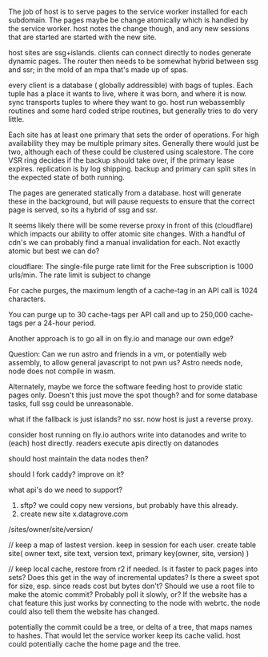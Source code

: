 The job of host is to serve pages to the service worker installed for each subdomain. The pages maybe be change atomically which is handled by the service worker. host notes the change though, and any new sessions that are started are started with the new site.



host sites are ssg+islands. clients can connect directly to nodes generate dynamic pages. The router then needs to be somewhat hybrid between ssg and ssr; in the mold of an mpa that's made up of spas. 

every client is a database ( globally addressible) with bags of tuples. Each tuple has a place it wants to live, where it was born, and where it is now. sync transports tuples to where they want to go. host run webassembly routines and some hard coded stripe routines, but generally tries to do very little. 

Each site has at least one primary that sets the order of operations. For high availability they may be multiple primary sites. Generally there would just be two, although each of these could be clustered using scalestore. The core VSR ring decides if the backup should take over, if the primary lease expires. replication is by log shipping. backup and primary can split sites in the expected state of both running.


The pages are generated statically from a database. host will generate these in the background, but will pause requests to ensure that the correct page is served, so its a hybrid of ssg and ssr.

It seems likely there will be some reverse proxy in front of this (cloudflare) which impacts our ability to offer atomic site changes. With a handful of cdn's we can probably find a manual invalidation for each. Not exactly atomic but best we can do?

cloudflare:
The single-file purge rate limit for the Free subscription is 1000 urls/min. The rate limit is subject to change

For cache purges, the maximum length of a cache-tag in an API call is 1024 characters.

You can purge up to 30 cache-tags per API call and up to 250,000 cache-tags per a 24-hour period.

Another approach is to go all in on fly.io and manage our own edge?

Question:
Can we run astro and friends in a vm, or potentially web assembly, to allow general javascript to not pwn us? Astro needs node, node does not compile in wasm.

Alternately, maybe we force the software feeding host to provide static pages only. Doesn't this just move the spot though? and for some database tasks, full ssg could be unreasonable.

what if the fallback is just islands? no ssr. now host is just a reverse proxy. 

consider host running on fly.io
authors write into datanodes and write to (each) host directly.
readers execute apis directly on datanodes

should host maintain the data nodes then?

should I fork caddy? improve on it?

what api's do we need to support?

1. sftp? we could copy new versions, but probably have this already.
2. create new site x.datagrove.com 

/sites/owner/site/version/

// keep a map of lastest version. keep in session for each user.
create table site(
  owner text,
  site text,
  version text,
  primary key(owner, site, version)
)

// keep local cache, restore from r2 if needed.
Is it faster to pack pages into sets? Does this get in the way of incremental updates?
Is there a sweet spot for size, esp. since reads cost but bytes don't?
Should we use a root file to make the atomic commit? Probably poll it slowly, or?
If the website has a chat feature this just works by connecting to the node with webrtc. the node could also tell them the website has changed.

potentially the commit could be a tree, or delta of a tree, that maps names to hashes. That would let the service worker keep its cache valid. host could potentially cache the home page and the tree.







